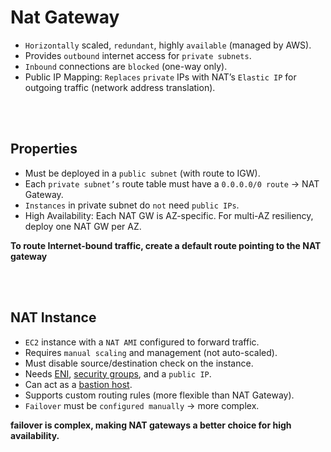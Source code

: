 # Nat Gateway
* `Horizontally` scaled, `redundant`, highly `available` (managed by AWS).
* Provides `outbound` internet access for `private subnets`.
* `Inbound` connections are `blocked` (one-way only).
* Public IP Mapping: `Replaces` `private` IPs with NAT’s `Elastic IP` for outgoing traffic (network address translation).

<br><br>

## Properties

* Must be deployed in a `public subnet` (with route to IGW).
* Each `private subnet’s` route table must have a `0.0.0.0/0 route` → NAT Gateway.
* `Instances` in private subnet do `not` need `public IPs`.
* High Availability: Each NAT GW is AZ-specific. For multi-AZ resiliency, deploy one NAT GW per AZ.

**To route Internet-bound traffic, create a default route pointing to the NAT gateway**

<br><br>

## NAT Instance
* `EC2` instance with a `NAT AMI` configured to forward traffic.
* Requires `manual scaling` and management (not auto-scaled).
* Must disable source/destination check on the instance.
* Needs [ENI](../AWS-General-Concepts.md#elastic-network-interface), [security groups](), and a `public IP`.
* Can act as a [bastion host](../Networking.md).
* Supports custom routing rules (more flexible than NAT Gateway).
* `Failover` must be `configured manually` → more complex.

**failover is complex, making NAT gateways a better choice for high availability.**